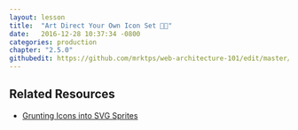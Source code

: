 ```yaml
---
layout: lesson
title:  "Art Direct Your Own Icon Set 👩‍🎨"
date:   2016-12-28 10:37:34 -0800
categories: production
chapter: "2.5.0"
githubedit: https://github.com/mrktps/web-architecture-101/edit/master/_unit_2/art-direct-your-own-icon-set.markdown
---
```


## Related Resources 
 - [Grunting Icons into SVG Sprites](https://markup.tips/projects/grunting-icons-into-svg-sprites.html#focus)

